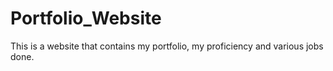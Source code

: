 # Portfolio_Website
This is a website that contains my portfolio, my proficiency and various jobs done.
